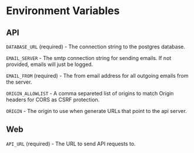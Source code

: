 # Environment Variables

## API

`DATABASE_URL` (required) - The connection string to the postgres database.

`EMAIL_SERVER` - The smtp connection string for sending emails. If not provided, emails will just be logged.

`EMAIL_FROM` (required) - The from email address for all outgoing emails from the server.

`ORIGIN_ALLOWLIST` - A comma separeted list of origins to match Origin headers for CORS as CSRF protection.

`ORIGIN` - The origin to use when generate URLs that point to the api server.

## Web

`API_URL` (required) - The URL to send API requests to.
